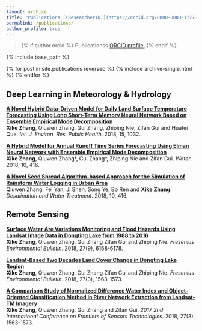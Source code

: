 ```yaml
---
layout: archive
title: "Publications [(ResearcherID)](https://orcid.org/0000-0003-1777-0530)"
permalink: /publications/
author_profile: true
---
```


>{% if author.orcid %}
  Publicationss <u><a href="{{author.orcid}}">ORCID profile</a>.</u>
{% endif %}

{% include base_path %}

{% for post in site.publications reversed %}
  {% include archive-single.html %}
{% endfor %}
>
## Deep Learning in Meteorology & Hydrology
<b>[A Novel Hybrid Data-Driven Model for Daily Land Surface Temperature Forecasting Using Long Short-Term Memory Neural Network Based on Ensemble Empirical Mode Decomposition](https://kokocheung.github.io/mysite/publications/ijerph-15-01032-v2)</b><br>
<b>Xike Zhang</b>, Qiuwen Zhang, Gui Zhang, Zhiping Nie, Zifan Gui and Huafei Que. <i>Int. J. Environ. Res. Public Health</i>. 2018, 15, 1032.

<b>[A Hybrid Model for Annual Runoff Time Series Forecasting Using Elman Neural Network with Ensemble Empirical Mode Decomposition](https://kokocheung.github.io/mysite/publications/water-10-00416)</b><br>
<b>Xike Zhang</b>,  Qiuwen Zhang*, Gui Zhang*, Zhiping Nie and Zifan Gui. <i>Water</i>. 2018, 10, 416.

<b>[A Novel Seed Spread Algorithm-based Approach for the Simulation of Rainstorm Water Logging in Urban Area](https://kokocheung.github.io/mysite/publications/dwt_10)</b><br>
Qiuwen Zhang, Fei Yan, Ji Shen, Song Ye, Bo Ren and <b>Xike Zhang</b>. <i>Desalination and Water Treatment</i>. 2018, 10, 416.

## Remote Sensing
<b>[Surface Water Are Variations Monitoring and Flood Hazards Using Landsat Image Data in Dongting Lake from 1988 to 2016](https://kokocheung.github.io/mysite/publications/FEB_18_00628)</b><br>
<b>Xike Zhang</b>, Qiuwen Zhang, Gui Zhang Zifan Gui and Zhiping Nie. <i>Fresenius Environmental Bulletin</i>. 2018, 27(9), 6168-6178.

<b>[Landsat-Based Two Decades Land Cover Change in Dongting Lake Region](https://kokocheung.github.io/mysite/publications/FBE_17_01242)</b><br>
<b>Xike Zhang</b>, Qiuwen Zhang, Gui Zhang Zifan Gui and Zhiping Nie. <i>Fresenius Environmental Bulletin</i>. 2018, 27(3), 1563-1573.

<b>[A Comparison Study of Normalized Difference Water Index and Object-Oriented Classification Method in River Network Extraction from Landsat-TM Imagery](https://kokocheung.github.io/mysite/publications/QS178_IEEEXplore)</b><br>
<b>Xike Zhang</b>, Qiuwen Zhang, Gui Zhang and Zifan Gui. <i>2017 2nd International Conference on Frontiers of Sensors Technologies</i>. 2018, 27(3), 1563-1573.
